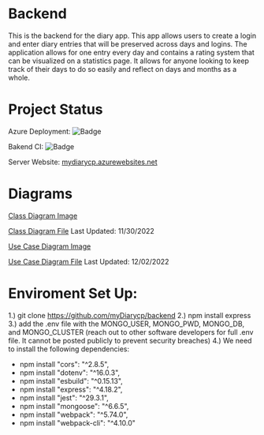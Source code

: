 # Backend
This is the backend for the diary app. This app allows users to create a login and enter diary entries that will be preserved across days and logins. The application allows for one entry every day and contains a rating system that can be visualized on a statistics page. It allows for anyone looking to keep track of their days to do so easily and reflect on days and months as a whole.

# Project Status

Azure Deployment: ![Badge](https://github.com/myDiarycp/backend/actions/workflows/azure-webapps-node.yml/badge.svg)


Bakend CI: ![Badge](https://github.com/myDiarycp/backend/actions/workflows/node.js.yml/badge.svg)


Server Website: [mydiarycp.azurewebsites.net](https://mydiarycp.azurewebsites.net)

# Diagrams

[Class Diagram Image](https://github.com/myDiarycp/backend/blob/main/ClassDiagram.png)

[Class Diagram File](https://github.com/myDiarycp/backend/blob/main/ClassDiagram.drawio)
Last Updated: 11/30/2022

[Use Case Diagram Image](https://github.com/myDiarycp/backend/blob/main/UseCase.png)

[Use Case Diagram File](https://github.com/myDiarycp/backend/blob/main/UseCase.drawio)
Last Updated: 12/02/2022 

# Enviroment Set Up:

1.) git clone https://github.com/myDiarycp/backend
2.) npm install express
3.) add the .env file with the MONGO_USER, MONGO_PWD, MONGO_DB, and MONGO_CLUSTER (reach out to other software developers for full .env file. It cannot be posted publicly to prevent security breaches)
4.) We need to install the following dependencies:
  - npm install "cors": "^2.8.5",
  - npm install "dotenv": "^16.0.3",
  - npm install "esbuild": "^0.15.13",
  - npm install "express": "^4.18.2",
  - npm install "jest": "^29.3.1",
  - npm install "mongoose": "^6.6.5",
  - npm install "webpack": "^5.74.0",
  - npm install "webpack-cli": "^4.10.0"
